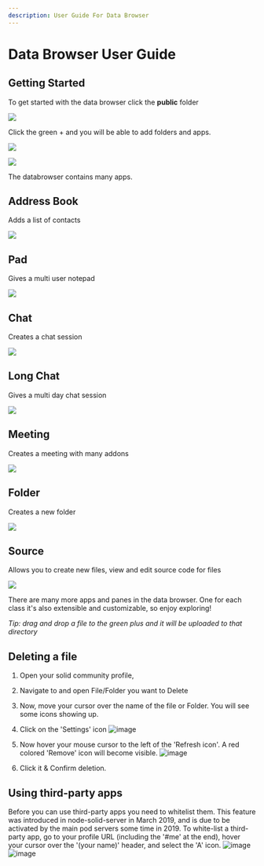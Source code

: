 ```yaml
---
description: User Guide For Data Browser
---
```


# Data Browser User Guide

## Getting Started

To get started with the data browser click the **public** folder

![](.gitbook/assets/databrowser_home.png)

Click the green + and you will be able to add folders and apps.

![](.gitbook/assets/databrowser_public.png)

![](.gitbook/assets/databrowser_apps.png)

The databrowser contains many apps.

## Address Book

Adds a list of contacts

![](.gitbook/assets/db_address.png)

## Pad

Gives a multi user notepad

![](.gitbook/assets/db_pad.png)

## Chat

Creates a chat session

![](.gitbook/assets/db_chat.png)

## Long Chat

Gives a multi day chat session

![](.gitbook/assets/db_chat%20%282%29.png)

## Meeting

Creates a meeting with many addons

![](.gitbook/assets/db_meeting.png)

## Folder

Creates a new folder

![](.gitbook/assets/db_folder.png)

## Source

Allows you to create new files, view and edit source code for files

![](.gitbook/assets/db_source.png)

There are many more apps and panes in the data browser.  One for each class it's also extensible and customizable, so enjoy exploring!

_Tip: drag and drop a file to the green plus and it will be uploaded to that directory_

## Deleting a file

1. Open your solid community profile,
2. Navigate to and open File/Folder you want to Delete
4. Now, move your cursor over the name of the file or Folder. You will see some icons showing up.
5.  Click on the 'Settings' icon 
![image](https://user-images.githubusercontent.com/29155477/46451992-fc8eea80-c7b6-11e8-941e-aaad3f1e5f95.png)


6. Now hover your mouse cursor to the left of the 'Refresh icon'. A red colored 'Remove' icon will become visible. 
![image](https://user-images.githubusercontent.com/29155477/46452008-16c8c880-c7b7-11e8-83f6-16c1ba4ab12f.png)


7. Click it & Confirm deletion.  

## Using third-party apps

Before you can use third-party apps you need to whitelist them. This feature was introduced in node-solid-server in March 2019, and is due to be activated by the main pod servers some time in 2019. To white-list a third-party app, go to your profile URL (including the '#me' at the end), hover your cursor over the '(your name)' header, and select the 'A' icon.
![image](https://user-images.githubusercontent.com/408412/56293390-42931680-6129-11e9-8a7d-88d6b4900e62.png)
![image](https://user-images.githubusercontent.com/408412/56293551-8a19a280-6129-11e9-8ec0-f9b18172e515.png)